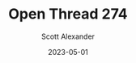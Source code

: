 ---
layout: podcast
title: "Open Thread 274"
author: Scott Alexander
description: https://web.archive.org/web/20230501014434/https://astralcodexten.substack.com/p/open-thread-274
date: 2023-05-01
length: 452739
duration: 113
guid: open-thread-274
---